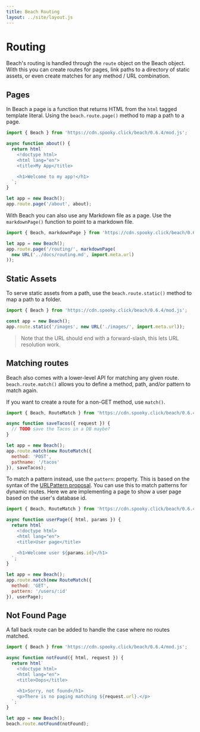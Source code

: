 ```yaml
---
title: Beach Routing
layout: ../site/layout.js
---
```


# Routing

Beach's routing is handled through the `route` object on the Beach object. With this you can create routes for pages, link paths to a directory of static assets, or even create matches for any method / URL combination.

## Pages

In Beach a page is a function that returns HTML from the `html` tagged template literal. Using the `beach.route.page()` method to map a path to a page.

```js
import { Beach } from 'https://cdn.spooky.click/beach/0.6.4/mod.js';

async function about() {
  return html`
    <!doctype html>
    <html lang="en">
    <title>My App</title>

    <h1>Welcome to my app!</h1>
  `;
}

let app = new Beach();
app.route.page('/about', about);
```

With Beach you can also use any Markdown file as a page. Use the `markdownPage()` function to point to a markdown file.

```js
import { Beach, markdownPage } from 'https://cdn.spooky.click/beach/0.6.4/mod.js';

let app = new Beach();
app.route.page('/routing/', markdownPage(
  new URL('../docs/routing.md', import.meta.url)
));
```

## Static Assets

To serve static assets from a path, use the `beach.route.static()` method to map a path to a folder.

```js
import { Beach } from 'https://cdn.spooky.click/beach/0.6.4/mod.js';

const app = new Beach();
app.route.static('/images', new URL('./images/', import.meta.url));
```

> Note that the URL should end with a forward-slash, this lets URL resolution work.

## Matching routes

Beach also comes with a lower-level API for matching any given route. `beach.route.match()` allows you to define a method, path, and/or pattern to match again.

If you want to create a route for a non-GET method, use `match()`.

```js
import { Beach, RouteMatch } from 'https://cdn.spooky.click/beach/0.6.4/mod.js';

async function saveTacos({ request }) {
  // TODO save the Tacos in a DB maybe?
}

let app = new Beach();
app.route.match(new RouteMatch({
  method: 'POST',
  pathname: '/tacos'
}), saveTacos);
```

To match a pattern instead, use the `pattern`: property. This is based on the syntax of the [URLPattern proposal](https://web.dev/urlpattern/). You can use this to match patterns for dynamic routes. Here we are implementing a page to show a user page based on the user's database id.

```js
import { Beach, RouteMatch } from 'https://cdn.spooky.click/beach/0.6.4/mod.js';

async function userPage({ html, params }) {
  return html`
    <!doctype html>
    <html lang="en">
    <title>User page</title>

    <h1>Welcome user ${params.id}</h1>
  `;
}

let app = new Beach();
app.route.match(new RouteMatch({
  method: 'GET',
  pattern: '/users/:id'
}), userPage);
```

## Not Found Page

A fall back route can be added to handle the case where no routes matched.

```js
import { Beach } from 'https://cdn.spooky.click/beach/0.6.4/mod.js';

async function notFound({ html, request }) {
  return html`
    <!doctype html>
    <html lang="en">
    <title>Oops</title>

    <h1>Sorry, not found</h1>
    <p>There is no paging matching ${request.url}.</p>
  `;
}

let app = new Beach();
beach.route.notFound(notFound);
```